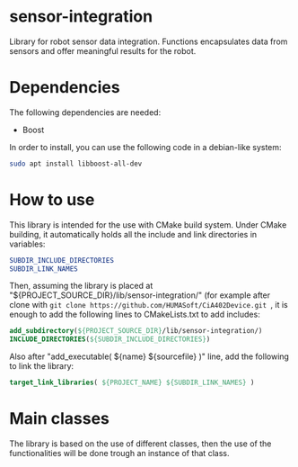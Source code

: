 # sensor-integration
Library for robot sensor data integration. Functions encapsulates data from sensors and offer meaningful results for the robot.

# Dependencies

The following dependencies are needed:

* Boost

In order to install, you can use the following code in a debian-like system:

```bash
sudo apt install libboost-all-dev
```


# How to use

This library is intended for the use with CMake build system. Under CMake building, it automatically holds all the include and link directories in variables:

```cmake
SUBDIR_INCLUDE_DIRECTORIES
SUBDIR_LINK_NAMES
```

Then, assuming the library is placed at "${PROJECT_SOURCE_DIR}/lib/sensor-integration/" (for example after clone with ``git clone https://github.com/HUMASoft/CiA402Device.git ``, it is enough to add the following lines to CMakeLists.txt to add includes:

```cmake
add_subdirectory(${PROJECT_SOURCE_DIR}/lib/sensor-integration/)
INCLUDE_DIRECTORIES(${SUBDIR_INCLUDE_DIRECTORIES})
```

Also after "add_executable( ${name} ${sourcefile} )" line, add the following to link the library:

```cmake
target_link_libraries( ${PROJECT_NAME} ${SUBDIR_LINK_NAMES} )
```


# Main classes

The library is based on the use of different classes, then the use of the functionalities will be done trough an instance of that class.
